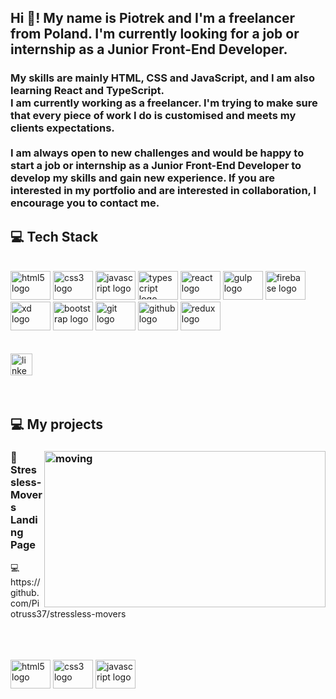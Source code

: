 <h2 align="left">Hi 👋! My name is Piotrek and I'm a freelancer from Poland. I'm currently looking for a job or internship as a Junior Front-End Developer.</h2>

###

<h3 align="left">My skills are mainly HTML, CSS and JavaScript, and I am also learning React and TypeScript.<br>I am currently working as a freelancer. I'm trying  to make sure that every piece of work I do is customised and meets my clients expectations.<br><br>I am always open to new challenges and would be happy to start a job or internship as a Junior Front-End Developer to develop my skills and gain new experience. If you are interested in my portfolio and are interested in collaboration, I encourage you to contact me.</h3>

###

<h2>💻 Tech Stack</h2>
<br>
<div align="left">
  <img src="https://cdn.jsdelivr.net/gh/devicons/devicon/icons/html5/html5-plain.svg" height="46" width="64" alt="html5 logo"  />
  <img src="https://cdn.jsdelivr.net/gh/devicons/devicon/icons/css3/css3-original.svg" height="46" width="64" alt="css3 logo"  />
  <img src="https://cdn.jsdelivr.net/gh/devicons/devicon/icons/javascript/javascript-original.svg" height="46" width="64" alt="javascript logo"  />
  <img src="https://cdn.jsdelivr.net/gh/devicons/devicon/icons/typescript/typescript-plain.svg" height="46" width="64" alt="typescript logo"  />
  <img src="https://cdn.jsdelivr.net/gh/devicons/devicon/icons/react/react-original.svg" height="46" width="64" alt="react logo"  />
  <img src="https://cdn.jsdelivr.net/gh/devicons/devicon/icons/gulp/gulp-plain.svg" height="46" width="64" alt="gulp logo"  />
  <img src="https://cdn.jsdelivr.net/gh/devicons/devicon/icons/firebase/firebase-plain.svg" height="46" width="64" alt="firebase logo"  />
  <img src="https://cdn.jsdelivr.net/gh/devicons/devicon/icons/xd/xd-plain.svg" height="46" width="64" alt="xd logo"  />
  <img src="https://cdn.jsdelivr.net/gh/devicons/devicon/icons/bootstrap/bootstrap-original.svg" height="46" width="64" alt="bootstrap logo"  />
  <img src="https://cdn.jsdelivr.net/gh/devicons/devicon/icons/git/git-original.svg" height="46" width="64" alt="git logo"  />
  <img src="https://cdn.jsdelivr.net/gh/devicons/devicon/icons/github/github-original.svg" height="46" width="64" alt="github logo"  />
  <img src="https://cdn.jsdelivr.net/gh/devicons/devicon/icons/redux/redux-original.svg" height="46" width="64" alt="redux logo"  />
</div>
<br>
<br>


<div align="left">
  <a href="https://www.linkedin.com/in/piotr-cap-41676b268/" target="_blank">
    <img src="https://img.shields.io/static/v1?message=LinkedIn&logo=linkedin&label=&color=0077B5&logoColor=white&labelColor=&style=for-the-badge" height="35" alt="linkedin logo"  />
  </a>
</div>

<br>
<br>
<h2>💻 My projects </h2>
<h3 href="https://stressless-movers.com/" target="_blank"><img src="https://stressless-movers.com/dist/img/readmeimg.png" alt="moving" width="450px" height="250px" align="right" ></h3>

  <h3>📌 Stressless-Movers Landing Page</h3> 
  <p>💻 https://github.com/Piotruss37/stressless-movers </p>
 

  <br>
  <br>
  <br>
  <div align="left">
   <img src="https://cdn.jsdelivr.net/gh/devicons/devicon/icons/html5/html5-plain.svg" height="46" width="64" alt="html5 logo"  />
  <img src="https://cdn.jsdelivr.net/gh/devicons/devicon/icons/css3/css3-original.svg" height="46" width="64" alt="css3 logo"  />
  <img src="https://cdn.jsdelivr.net/gh/devicons/devicon/icons/javascript/javascript-original.svg" height="46" width="64" alt="javascript logo"  />
  
  </div>
<br>
<br>
<br>
	



